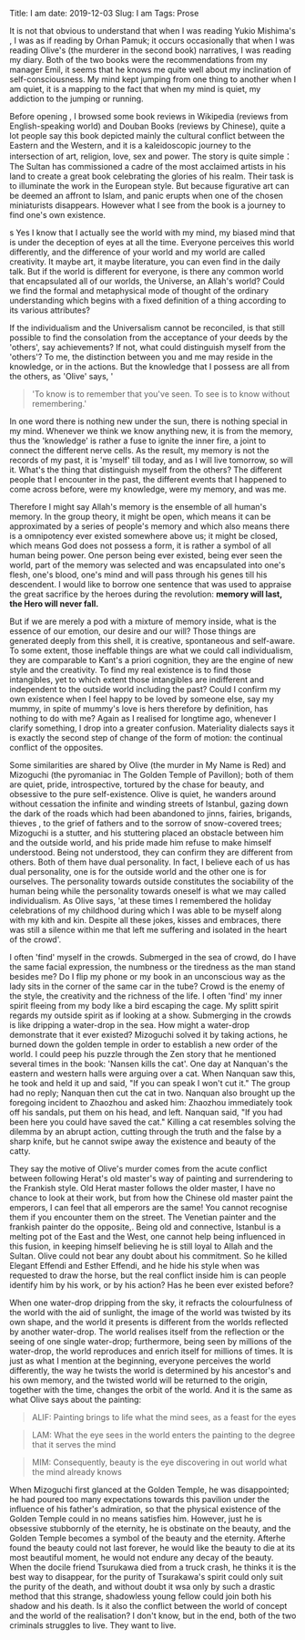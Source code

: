 Title: I am
date: 2019-12-03
Slug: I am
Tags: Prose



It is not that obvious to understand that when I was reading Yukio Mishima's <The Temple of the Golden Pavillon>, I was as if reading <My Name is Red> by Orhan Pamuk; it occurs occasionally that when I was reading Olive's (the murderer in the second book) narratives, I was reading my diary. Both of the two books were the recommendations from my manager Emil, it seems that he knows me quite well about my inclination of self-consciousness. My mind kept jumping from one thing to another when I am quiet, it is a mapping to the fact that when my mind is quiet, my addiction to the jumping or running.


Before opening <My name is Red>, I browsed some book reviews in Wikipedia (reviews from English-speaking world) and Douban Books (reviews by Chinese), quite a lot people say this book depicted mainly the cultural conflict between the Eastern and the Western, and it is a kaleidoscopic journey to the intersection of art, religion, love, sex and power. The story is quite simple： The Sultan has commissioned a cadre of the most acclaimed artists in his land to create a great book celebrating the glories of his realm. Their task is to illuminate the work in the European style. But because figurative art can be deemed an affront to Islam, and panic erupts when one of the chosen miniaturists disappears. However what I see from the book is a journey to find one's own existence. 


s
Yes I know that I actually see the world with my mind, my biased mind that is under the deception of eyes at all the time. Everyone perceives this world differently, and the difference of your world and my world are called creativity. It maybe art, it maybe literature, you can even find in the daily talk. But if the world is different for everyone, is there any common world that encapsulated all of our worlds, the Universe, an Allah's world? Could we find the formal and metaphysical mode of thought of the ordinary understanding which begins with a fixed definition of a thing according to its various attributes?




If the individualism and the Universalism cannot be reconciled, is that still possible to find the consolation from the acceptance of your deeds by the 'others', say achievements? If not, what could distinguish myself from the 'others'? To me, the distinction between you and me may reside in the knowledge, or in the actions. But the knowledge that I possess are all from the others, as 'Olive' says, '


> 'To know is to remember that you've seen. To see is to know without remembering.' 


In one word there is nothing new under the sun, there is nothing special in my mind. Whenever we think we know anything new, it is from the memory, thus the 'knowledge' is rather a fuse to ignite the inner fire, a joint to connect the different nerve cells. As the result, my memory is not the records of my past, it is 'myself' till today, and as I will live tomorrow, so will it. What's the thing that distinguish myself from the others? The different people that I encounter in the past, the different events that I happened to come across before, were my knowledge, were my memory, and was me. 



Therefore I might say Allah's memory is the ensemble of all human's memory. In the group theory, it might be open, which means it can be approximated by a series of people's memory and which also means there is a omnipotency ever existed somewhere above us; it might be closed, which means God does not possess a form, it is rather a symbol of all human being power. One person being ever existed, being ever seen the world, part of the memory was selected and was encapsulated into one's flesh, one's blood, one's mind and will pass through his genes till his descendent. I would like to borrow one sentence that was used to appraise the great sacrifice by the heroes during the revolution: __memory will last, the Hero will never fall.__



But if we are merely a pod with a mixture of memory inside, what is the essence of our emotion, our desire and our will? Those things are generated deeply from this shell, it is creative, spontaneous and self-aware. To some extent, those ineffable things are what we could call individualism, they are comparable to Kant's a priori cognition, they are the engine of new style and the creativity. To find my real existence is to find those intangibles, yet to which extent those intangibles are indifferent and independent to the outside world including the past? Could I confirm my own existence when I feel happy to be loved by someone else, say my mummy, in spite of mummy's love is hers therefore by definition, has nothing to do with me? Again as I realised for longtime ago, whenever I clarify something, I drop into a greater confusion. Materiality dialects says it is exactly the second step of change of the form of motion: the continual conflict of the opposites.



Some similarities are shared by Olive (the murder in My Name is Red) and Mizoguchi (the pyromaniac in The Golden Temple of Pavillon); both of them are quiet, pride, introspective, tortured by the chase for beauty, and obsessive to the pure self-existence. Olive is quiet, he wanders around without cessation the infinite and winding streets of Istanbul, gazing down the dark of the roads which had been abandoned to jinns, fairies, brigands, thieves , to the grief of fathers and to the sorrow of snow-covered trees; Mizoguchi is a stutter, and his stuttering placed an obstacle between him and the outside world, and his pride made him refuse to make himself understood. Being not understood, they can confirm they are different from others. Both of them have dual personality. In fact, I believe each of us has dual personality, one is for the outside world and the other one is for ourselves. The personality towards outside constitutes the sociability of the human being while the personality towards oneself is what we may called individualism. As Olive says, 'at these times I remembered the holiday celebrations of my childhood during which I was able to be myself along with my kith and kin. Despite all these jokes, kisses and embraces, there was still a silence within me that left me suffering and isolated in the heart of the crowd'. 



I often 'find' myself in the crowds. Submerged in the sea of crowd, do I have the same facial expression, the numbness or the tiredness as the man stand besides me? Do I flip my phone or my book in an unconscious way as the lady sits in the corner of the same car in the tube? Crowd is the enemy of the style, the creativity and the richness of the life. I often 'find' my inner spirit fleeing from my body like a bird escaping the cage. My splitt spirit regards my outside spirit as if looking at a show. Submerging in the crowds is like dripping a water-drop in the sea. How might a water-drop demonstrate that it ever existed? Mizoguchi solved it by taking actions, he burned down the golden temple in order to establish a new order of the world. I could peep his puzzle through the Zen story that he mentioned several times in the book: 'Nansen kills the cat'. One day at Nanquan's the eastern and western halls were arguing over a cat. When Nanquan saw this, he took and held it up and said, "If you can speak I won't cut it." The group had no reply; Nanquan then cut the cat in two. Nanquan also brought up the foregoing incident to Zhaozhou and asked him: Zhaozhou immediately took off his sandals, put them on his head, and left. Nanquan said, "If you had been here you could have saved the cat." Killing a cat resembles solving the dilemma by an abrupt action, cutting through the truth and the false by a sharp knife, but he cannot swipe away the existence and beauty of the catty. 



They say the motive of Olive's murder comes from the acute conflict between following Herat's old master's way of painting and surrendering to the Frankish style. Old Herat master follows the older master, I have no chance to look at their work, but from how the Chinese old master paint the emperors, I can feel that all emperors are the same! You cannot recognise them if you encounter them on the street. The Venetian painter and the frankish painter do the opposite,. Being old and connective, Istanbul is a melting pot of the East and the West, one cannot help being influenced in this fusion, in keeping himself believing he is still loyal to Allah and the Sultan. Olive could not bear any doubt about his commitment. So he killed Elegant Effendi and Esther Effendi, and he hide his style when was requested to draw the horse, but the real conflict inside him is can people identify him by his work, or by his action? Has he been ever existed before?


When one water-drop dripping from the sky, it refracts the colourfulness of the world with the aid of sunlight, the image of the world was twisted by its own shape, and the world it presents is different from the worlds reflected by another water-drop. The world realises itself from the reflection or the seeing of one single water-drop; furthermore, being seen by millions of the water-drop, the world reproduces and enrich itself for millions of times. It is just as what I mention at the beginning, everyone perceives the world differently, the way he twists the world is determined by his ancestor's and his own memory, and the twisted world will be returned to the origin, together with the time, changes the orbit of the world. And it is the same as what Olive says about the painting:



> ALIF: Painting brings to life what the mind sees, as a feast for the eyes

> LAM: What the eye sees in the world enters the painting to the degree that it serves the mind

> MIM: Consequently, beauty is the eye discovering in out world what the mind already knows



When Mizoguchi first glanced at the Golden Temple, he was disappointed; he had poured too many expectations towards this pavilion under the influence of his father's admiration, so that the physical existence of the Golden Temple could in no means satisfies him. However, just he is obsessive stubbornly of the eternity, he is obstinate on the beauty, and the Golden Temple becomes a symbol of the beauty and the eternity. Afterhe found the beauty could not last forever, he would like the beauty to die at its most beautiful moment, he would not endure any decay of the beauty. When the docile friend Tsurukawa died from a truck crash, he thinks it is the best way to disappear, for the purity of Tsurakawa's spirit could only suit the purity of the death, and without doubt it wsa only by such a drastic method that this strange, shadowless young fellow could join both his shadow and his death. Is it also the conflict between the world of concept and the world of the realisation? I don't know, but in the end, both of the two criminals struggles to live. They want to live.
